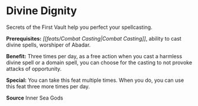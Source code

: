 ﻿---
cssclass: [feats]

---
# Divine Dignity

Secrets of the First Vault help you perfect your spellcasting.

**Prerequisites:** _[[feats/Combat Casting|Combat Casting]]_, ability to cast divine spells, worshiper of Abadar.

**Benefit:** Three times per day, as a free action when you cast a harmless divine spell or a domain spell, you can choose for the casting to not provoke attacks of opportunity.

**Special:** You can take this feat multiple times. When you do, you can use this feat three more times per day.

**Source** Inner Sea Gods